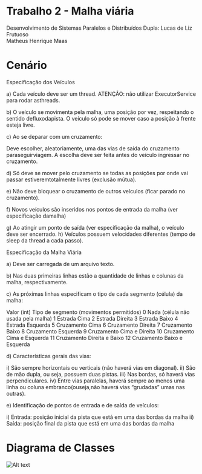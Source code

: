 # Trabalho 2 - Malha viária

Desenvolvimento de Sistemas Paralelos e Distribuídos
Dupla: Lucas de Liz Frutuoso   
       Matheus Henrique Maas


# Cenário

Especificação dos Veículos

a) Cada veículo deve ser um thread. ATENÇÃO: não utilizar ExecutorService para rodar asthreads.

b) O veículo se movimenta pela malha, uma posição por vez, respeitando o sentido defluxodapista. O veículo só pode se mover caso a posição à frente esteja livre.

c) Ao se deparar com um cruzamento: 

Deve escolher, aleatoriamente, uma das vias de saída do cruzamento paraseguirviagem. A escolha deve ser feita antes do veículo ingressar no cruzamento. 

d) Só deve se mover pelo cruzamento se todas as posições por onde vai passar estiveremtotalmente livres (exclusão mútua). 

e) Não deve bloquear o cruzamento de outros veículos (ficar parado no cruzamento).

f) Novos veículos são inseridos nos pontos de entrada da malha (ver especificação damalha)

g) Ao atingir um ponto de saída (ver especificação da malha), o veículo deve ser encerrado. h) Veículos possuem velocidades diferentes (tempo de sleep da thread a cada passo).

Especificação da Malha Viária

a) Deve ser carregada de um arquivo texto. 

b) Nas duas primeiras linhas estão a quantidade de linhas e colunas da malha, respectivamente.

c) As próximas linhas especificam o tipo de cada segmento (célula) da malha:

Valor (int) Tipo de segmento (movimentos permitidos)
0 Nada (célula não usada pela malha)
1 Estrada Cima
2 Estrada Direita
3 Estrada Baixo
4 Estrada Esquerda
5 Cruzamento Cima
6 Cruzamento Direita
7 Cruzamento Baixo
8 Cruzamento Esquerda
9 Cruzamento Cima e Direita
10 Cruzamento Cima e Esquerda
11 Cruzamento Direita e Baixo
12 Cruzamento Baixo e Esquerda

d) Características gerais das vias:

i) São sempre horizontais ou verticais (não haverá vias em diagonal).
ii) São de mão dupla, ou seja, possuem duas pistas.
iii) Nas bordas, só haverá vias perpendiculares.
iv) Entre vias paralelas, haverá sempre ao menos uma linha ou coluna embranco(ouseja,não haverá vias “grudadas” umas nas outras). 

e) Identificação de pontos de entrada e de saída de veículos:

i) Entrada: posição inicial da pista que está em uma das bordas da malha
ii) Saída: posição final da pista que está em uma das bordas da malha

# Diagrama de Classes

![Alt text](C:\Users\lucas\Downloads\diagramaDeClasse.jpeg "Title")


